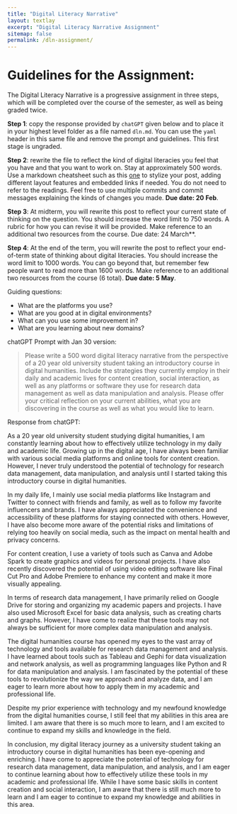 ```yaml
---
title: "Digital Literacy Narrative"
layout: textlay
excerpt: "Digital Literacy Narrative Assignment"
sitemap: false
permalink: /dln-assignment/
---
```


# Guidelines for the Assignment: 

The Digital Literacy Narrative is a progressive assignment in three steps, which will be completed over the course of the semester, as well as being graded twice. 

**Step 1**: copy the response provided by `chatGPT` given below and to place it in your highest level folder as a file named `dln.md`. You can use the `yaml` header in this same file and remove the prompt and guidelines. This first stage is ungraded.  

**Step 2**: rewrite the file to reflect the kind of digital literacies you feel that you have and that you want to work on. Stay at approximately 500 words. Use a markdown cheatsheet such as this [one](https://www.markdownguide.org/cheat-sheet) to stylize your post, adding different layout features and embedded links if needed. You do not need to refer to the readings. Feel free to use multiple commits and commit messages explaining the kinds of changes you made. **Due date: 20 Feb**.

**Step 3**: At midterm, you will rewrite this post to reflect your current state of thinking on the question. You should increase the word limit to 750 words. A rubric for how you can revise it will be provided. Make reference to an additional two resources from the course. Due date: 24 March**.

**Step 4**: At the end of the term, you will rewrite the post to reflect your end-of-term state of thinking about digital literacies. You should increase the word limit to 1000 words. You can go beyond that, but remember few people want to read more than 1600 words. Make reference to an additional two resources from the course (6 total). **Due date: 5 May**.

Guiding questions: 
- What are the platforms you use?
- What are you good at in digital environments? 
- What can you use some improvement in? 
- What are you learning about new domains? 


chatGPT Prompt with Jan 30 version: 

> Please write a 500 word digital literacy narrative from the perspective of a 20 year old university student taking an introductory course in digital humanities. Include the strategies they currently employ in their daily and academic lives for content creation, social interaction, as well as any platforms or software they use for research data management as well as data manipulation and analysis. Please offer your critical reflection on your current abilities, what you are discovering in the course as well as what you would like to learn.

Response from chatGPT:

As a 20 year old university student studying digital humanities, I am constantly learning about how to effectively utilize technology in my daily and academic life. Growing up in the digital age, I have always been familiar with various social media platforms and online tools for content creation. However, I never truly understood the potential of technology for research data management, data manipulation, and analysis until I started taking this introductory course in digital humanities.

In my daily life, I mainly use social media platforms like Instagram and Twitter to connect with friends and family, as well as to follow my favorite influencers and brands. I have always appreciated the convenience and accessibility of these platforms for staying connected with others. However, I have also become more aware of the potential risks and limitations of relying too heavily on social media, such as the impact on mental health and privacy concerns.

For content creation, I use a variety of tools such as Canva and Adobe Spark to create graphics and videos for personal projects. I have also recently discovered the potential of using video editing software like Final Cut Pro and Adobe Premiere to enhance my content and make it more visually appealing.

In terms of research data management, I have primarily relied on Google Drive for storing and organizing my academic papers and projects. I have also used Microsoft Excel for basic data analysis, such as creating charts and graphs. However, I have come to realize that these tools may not always be sufficient for more complex data manipulation and analysis.

The digital humanities course has opened my eyes to the vast array of technology and tools available for research data management and analysis. I have learned about tools such as Tableau and Gephi for data visualization and network analysis, as well as programming languages like Python and R for data manipulation and analysis. I am fascinated by the potential of these tools to revolutionize the way we approach and analyze data, and I am eager to learn more about how to apply them in my academic and professional life.

Despite my prior experience with technology and my newfound knowledge from the digital humanities course, I still feel that my abilities in this area are limited. I am aware that there is so much more to learn, and I am excited to continue to expand my skills and knowledge in the field.

In conclusion, my digital literacy journey as a university student taking an introductory course in digital humanities has been eye-opening and enriching. I have come to appreciate the potential of technology for research data management, data manipulation, and analysis, and I am eager to continue learning about how to effectively utilize these tools in my academic and professional life. While I have some basic skills in content creation and social interaction, I am aware that there is still much more to learn and I am eager to continue to expand my knowledge and abilities in this area.

